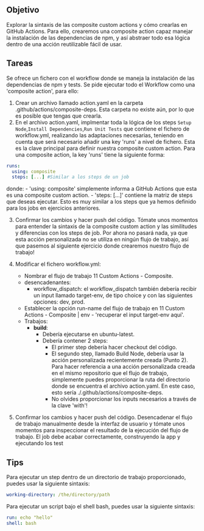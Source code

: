 ## Objetivo
Explorar la sintaxis de las composite custom actions  y cómo crearlas en GitHub Actions.
Para ello, crearemos una composite action capaz manejar la instalación de las dependencias de npm, y así abstraer todo esa lógica dentro de una acción reutilizable fácil de usar. 

## Tareas
Se ofrece un fichero con el workflow donde se maneja la instalación de las dependencias de npm y tests. Se pide ejecutar todo el Workflow como una 'composite action', para ello:
1. Crear un archivo llamado action.yaml en la carpeta .github/actions/composite-deps. Esta carpeta no existe aún, por lo que es posible que tengas que crearla.
2. En el archivo action.yaml, implmentar toda la lógica de los steps `Setup Node`,`Install Dependencies`,`Run Unit Tests` que contiene el fichero de workflow.yml, realizando las adaptaciones necesarias, teniendo en cuenta que será necesario añadir una key 'runs' a nivel de fichero. Esta es la clave principal para definir nuestra composite custom action. Para una composite action, la key 'runs' tiene la siguiente forma:
```yaml
runs:
  using: composite
  steps: [...] #Similar a los steps de un job
```
   donde:
        - 'using: composite' simplemente informa a GitHub Actions que esta es una composite custom action.
        - 'steps: [...]' contiene la matriz de steps que deseas ejecutar. Esto es muy similar a los steps que ya hemos definido para los jobs en  ejercicios anteriores.


3. Confirmar los cambios y hacer push del código. Tómate unos momentos para entender la sintaxis de la composite custom action y las similitudes y diferencias con los steps de job. Por ahora no pasará nada, ya que esta acción personalizada no se utiliza en ningún flujo de trabajo, así que pasemos al siguiente ejercicio donde crearemos nuestro flujo de trabajo!


4. Modificar el fichero workflow.yml:
   - Nombrar el flujo de trabajo 11 Custom Actions - Composite.
   - desencadenantes:
     - workflow_dispatch: el workflow_dispatch también debería recibir un input llamado target-env, de tipo choice y con las siguientes opciones: dev, prod.
   - Establecer la opción run-name del flujo de trabajo en 11 Custom Actions - Composite | env - 'recuperar el input target-env aquí'.   
   - Trabajos:
     - **build**:
       - Debería ejecutarse en ubuntu-latest.
       - Debería contener 2 steps:
         - El primer step debería hacer checkout del código.
         - El segundo step, llamado Build Node, debería usar la acción personalizada recientemente creada (Punto 2). Para hacer referencia a una acción personalizada creada en el mismo repositorio que el flujo de trabajo, simplemente puedes proporcionar la ruta del directorio donde se encuentra el archivo action.yaml. En este caso, esto sería ./.github/actions/composite-deps.
         - No olvides proporcionar los inputs necesarios a través de la clave 'with'!        

5. Confirmar los cambios y hacer push del código. Desencadenar el flujo de trabajo manualmente desde la interfaz de usuario y tómate unos momentos para inspeccionar el resultado de la ejecución del flujo de trabajo. El job debe acabar correctamente, construyendo la app y ejecutando los test


## Tips



Para ejecutar un step dentro de un directorio de trabajo proporcionado, puedes usar la siguiente sintaxis:
```yaml
working-directory: /the/directory/path
```

Para ejecutar un script bajo el shell bash, puedes usar la siguiente sintaxis:
```yaml
run: echo "hello"
shell: bash
```
